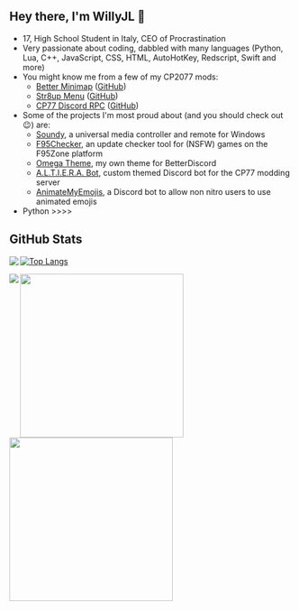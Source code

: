 ## Hey there, I'm WillyJL 👋

 * 17, High School Student in Italy, CEO of Procrastination
 * Very passionate about coding, dabbled with many languages (Python, Lua, C++, JavaScript, CSS, HTML, AutoHotKey, Redscript, Swift and more)
 * You might know me from a few of my CP2077 mods:
   * [Better Minimap](https://www.nexusmods.com/cyberpunk2077/mods/634) ([GitHub](https://github.com/Willy-JL/betterminimap-installer))
   * [Str8up Menu](https://www.nexusmods.com/cyberpunk2077/mods/779) ([GitHub](https://github.com/Willy-JL/str8up-menu))
   * [CP77 Discord RPC](https://www.nexusmods.com/cyberpunk2077/mods/986) ([GitHub](https://github.com/Willy-JL/cp77-discord-rpc))
 * Some of the projects I'm most proud about (and you should check out 😉) are:
   * [Soundy](https://github.com/Willy-JL/Soundy), a universal media controller and remote for Windows
   * [F95Checker](https://github.com/Willy-JL/F95Checker), an update checker tool for (NSFW) games on the F95Zone platform
   * [Omega Theme](https://github.com/Willy-JL/Omega-Theme), my own theme for BetterDiscord
   * [A.L.T.I.E.R.A. Bot](https://github.com/Willy-JL/ALTIERA-Bot), custom themed Discord bot for the CP77 modding server
   * [AnimateMyEmojis](https://github.com/Willy-JL/Animate-My-Emojis), a Discord bot to allow non nitro users to use animated emojis
 * Python >>>>

## GitHub Stats

<a href="https://github.com/Willy-JL?tab=repositories">
  <img align="left" src="https://github-readme-stats.vercel.app/api?username=Willy-JL&count_private=true&show_icons=true&theme=algolia&hide_border=true&hide_title=true&hide=prs&disable_animations=true&cache_seconds=1800" />
</a>

[![Top Langs](https://github-readme-stats.vercel.app/api/top-langs/?username=Willy-JL&theme=algolia&card_width=240&layout=compact&hide=tcl,batchfile,autohotkey,shell&hide_border=true&cache_seconds=1800)](https://github.com/Willy-JL?tab=repositories)

<a href="https://wakatime.com/@willyjl">
  <img align="left" src="https://github-readme-stats.vercel.app/api/wakatime?username=willyjl&layout=compact&custom_title=Last+Week%27s+Grind&theme=algolia&hide_border=true&line_height=25&hide_title=false&cache_seconds=1800" />
</a>

<a href="https://github.com/Willy-JL/soundy">
  <img width="290" src="https://github-readme-stats.vercel.app/api/pin/?username=Willy-JL&repo=soundy&theme=algolia&hide_border=true&cache_seconds=1800" />
</a>
<a href="https://github.com/Willy-JL/str8up-menu">
  <img width="290" src="https://github-readme-stats.vercel.app/api/pin/?username=Willy-JL&repo=str8up-menu&theme=algolia&hide_border=true&cache_seconds=1800" />
</a>
